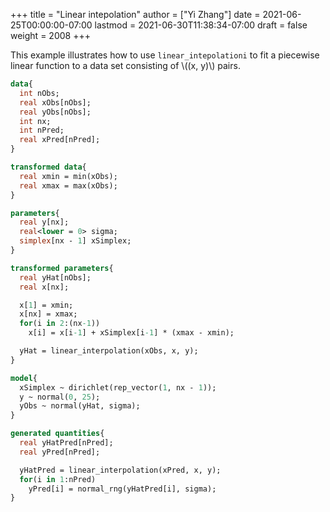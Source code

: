 +++
title = "Linear intepolation"
author = ["Yi Zhang"]
date = 2021-06-25T00:00:00-07:00
lastmod = 2021-06-30T11:38:34-07:00
draft = false
weight = 2008
+++

This example illustrates how to use `linear_intepolationi`
to fit a piecewise linear function to a data set consisting
of \\((x, y)\\) pairs.

```stan
data{
  int nObs;
  real xObs[nObs];
  real yObs[nObs];
  int nx;
  int nPred;
  real xPred[nPred];
}

transformed data{
  real xmin = min(xObs);
  real xmax = max(xObs);
}

parameters{
  real y[nx];
  real<lower = 0> sigma;
  simplex[nx - 1] xSimplex;
}

transformed parameters{
  real yHat[nObs];
  real x[nx];

  x[1] = xmin;
  x[nx] = xmax;
  for(i in 2:(nx-1))
    x[i] = x[i-1] + xSimplex[i-1] * (xmax - xmin);

  yHat = linear_interpolation(xObs, x, y);
}

model{
  xSimplex ~ dirichlet(rep_vector(1, nx - 1));
  y ~ normal(0, 25);
  yObs ~ normal(yHat, sigma);
}

generated quantities{
  real yHatPred[nPred];
  real yPred[nPred];

  yHatPred = linear_interpolation(xPred, x, y);
  for(i in 1:nPred)
    yPred[i] = normal_rng(yHatPred[i], sigma);
}
```

